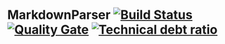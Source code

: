 # MarkdownParser [![Build Status](https://travis-ci.org/kizombaDev/MarkdownParser.svg?branch=master)](https://travis-ci.org/kizombaDev/MarkdownParser)  [![Quality Gate](https://sonarqube.com/api/badges/gate?key=org.kizombaDev:MarkdownParser)](https://sonarqube.com/dashboard?id=kizombaDev%3AMarkdownParser) [![Technical debt ratio](https://sonarqube.com/api/badges/measure?key=org.kizombaDev:MarkdownParser&metric=sqale_debt_ratio)](https://sonarqube.com/dashboard?id=kizombaDev%3AMarkdownParser)
